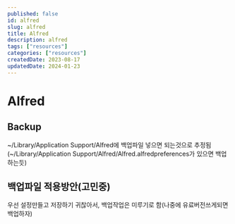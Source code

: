 ```yaml
---
published: false
id: alfred
slug: alfred
title: Alfred
description: alfred
tags: ["resources"]
categories: ["resources"]
createdDate: 2023-08-17
updatedDate: 2024-01-23
---
```


# Alfred

## Backup
~/Library/Application Support/Alfred에 백업파일 넣으면 되는것으로 추정됨 (~/Library/Application Support/Alfred/Alfred.alfredpreferences가 있으면 백업하는듯)

## 백업파일 적용방안(고민중)
우선 설정만들고 저장하기 귀찮아서, 백업작업은 미루기로 함(나중에 유료버전쓰게되면 백업하자)
